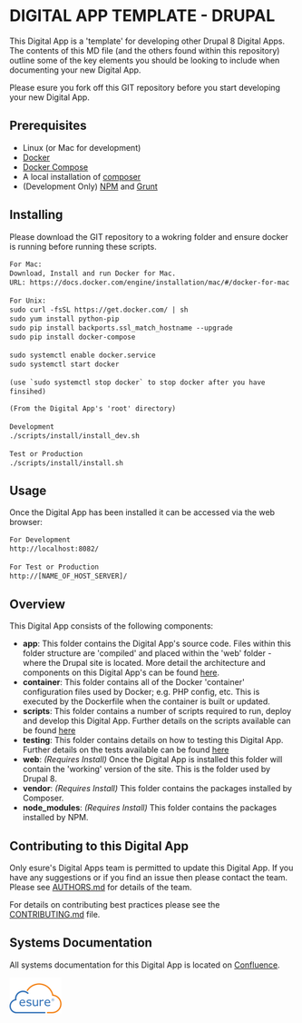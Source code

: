 # DIGITAL APP TEMPLATE - DRUPAL

This Digital App is a 'template' for developing other Drupal 8 Digital Apps. The contents of this MD file (and the others found within this repository) outline some of the key elements you should be looking to include when documenting your new Digital App.
 
Please esure you fork off this GIT repository before you start developing your new Digital App.


## Prerequisites
- Linux (or Mac for development)
- [Docker](https://docker.com)
- [Docker Compose](https://docs.docker.com/compose/)
- A local installation of [composer](http://getcomposer.org/)
- (Development Only) [NPM](https://www.npmjs.org/) and [Grunt](http://gruntjs.com)

## Installing
Please download the GIT repository to a wokring folder and ensure docker is running before running these scripts.

```
For Mac:
Download, Install and run Docker for Mac.
URL: https://docs.docker.com/engine/installation/mac/#/docker-for-mac

For Unix:
sudo curl -fsSL https://get.docker.com/ | sh
sudo yum install python-pip
sudo pip install backports.ssl_match_hostname --upgrade
sudo pip install docker-compose

sudo systemctl enable docker.service
sudo systemctl start docker

(use `sudo systemctl stop docker` to stop docker after you have finsihed)
```



```
(From the Digital App's 'root' directory)

Development
./scripts/install/install_dev.sh

Test or Production
./scripts/install/install.sh
```

## Usage
Once the Digital App has been installed it can be accessed via the web browser:

```
For Development
http://localhost:8082/

For Test or Production
http://[NAME_OF_HOST_SERVER]/
```

## Overview
This Digital App consists of the following components:

* **app**: This folder contains the Digital App's source code. Files within this folder structure are 'compiled' and placed within the 'web' folder - where the Drupal site is located. More detail the architecture and components on this Digital App's can be found [here](app/README.md).
* **container**: This folder contains all of the Docker 'container' configuration files used by Docker; e.g. PHP config, etc. This is executed by the Dockerfile when the container is built or updated. 
* **scripts**: This folder contains a number of scripts required to run, deploy and develop this Digital App. Further details on the scripts available can be found [here](scripts/README.md)
* **testing**: This folder contains details on how to testing this Digital App. Further details on the tests available can be found [here](testing/README.md)
*  **web**: _(Requires Install)_ Once the Digital App is installed this folder will contain the 'working' version of the site. This is the folder used by Drupal 8.
*  **vendor**: _(Requires Install)_ This folder contains the packages installed by Composer.
*  **node_modules**: _(Requires Install)_ This folder contains the packages installed by NPM.

## Contributing to this Digital App
Only esure's Digital Apps team is permitted to update this Digital App. If you have any suggestions or if you find an issue then please contact the team. Please see [AUTHORS.md](AUTHORS.md) for details of the team.

For details on contributing best practices please see the [CONTRIBUTING.md](CONTRIBUTING.md) file.

## Systems Documentation
All systems documentation for this Digital App is located on [Confluence](https://myesure.atlassian.net/wiki/).

![esure](README.esure.png "esure")